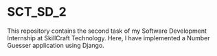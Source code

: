 # SCT_SD_2
This repository contains the second task of my Software Development Internship at SkillCraft Technology.  Here, I have implemented a Number Guesser application using Django.
